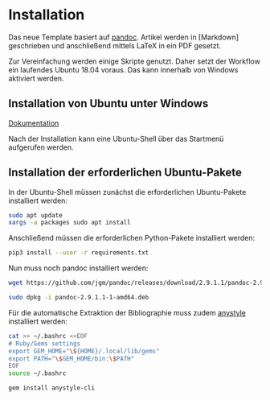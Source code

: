 # Installation

Das neue Template basiert auf [pandoc](http://pandoc.org/). Artikel werden in [Markdown] geschrieben und anschließend mittels LaTeX in ein PDF gesetzt.

Zur Vereinfachung werden einige Skripte genutzt. Daher setzt der Workflow ein laufendes Ubuntu 18.04 voraus. Das kann innerhalb von Windows aktiviert werden.

## Installation von Ubuntu unter Windows

[Dokumentation](https://docs.microsoft.com/en-us/windows/wsl/install-win10)

Nach der Installation kann eine Ubuntu-Shell über das Startmenü aufgerufen werden.

## Installation der erforderlichen Ubuntu-Pakete

In der Ubuntu-Shell müssen zunächst die erforderlichen Ubuntu-Pakete installiert werden:

```bash
sudo apt update
xargs -a packages sudo apt install
```

Anschließend müssen die erforderlichen Python-Pakete installiert werden:

```bash
pip3 install --user -r requirements.txt
```

Nun muss noch pandoc installiert werden:

```bash
wget https://github.com/jgm/pandoc/releases/download/2.9.1.1/pandoc-2.9.1.1-1-amd64.deb

sudo dpkg -i pandoc-2.9.1.1-1-amd64.deb
```

Für die automatische Extraktion der Bibliographie muss zudem [anystyle](https://github.com/inukshuk/anystyle/) installiert werden:

```bash
cat >> ~/.bashrc <<EOF
# Ruby/Gems settings
export GEM_HOME="\${HOME}/.local/lib/gems"
export PATH="\$GEM_HOME/bin:\$PATH"
EOF
source ~/.bashrc

gem install anystyle-cli
```

